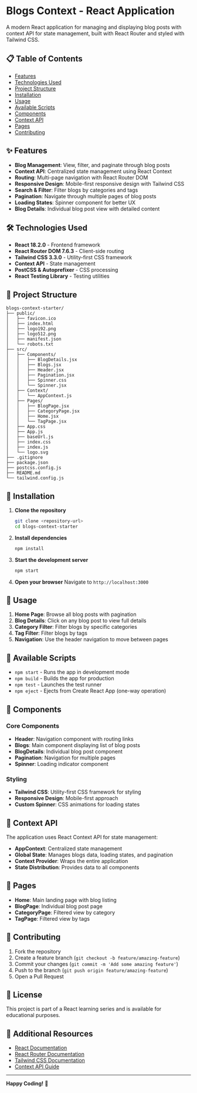 # Blogs Context - React Application

A modern React application for managing and displaying blog posts with context API for state management, built with React Router and styled with Tailwind CSS.

## 📋 Table of Contents

- [Features](#features)
- [Technologies Used](#technologies-used)
- [Project Structure](#project-structure)
- [Installation](#installation)
- [Usage](#usage)
- [Available Scripts](#available-scripts)
- [Components](#components)
- [Context API](#context-api)
- [Pages](#pages)
- [Contributing](#contributing)

## ✨ Features

- **Blog Management**: View, filter, and paginate through blog posts
- **Context API**: Centralized state management using React Context
- **Routing**: Multi-page navigation with React Router DOM
- **Responsive Design**: Mobile-first responsive design with Tailwind CSS
- **Search & Filter**: Filter blogs by categories and tags
- **Pagination**: Navigate through multiple pages of blog posts
- **Loading States**: Spinner component for better UX
- **Blog Details**: Individual blog post view with detailed content

## 🛠️ Technologies Used

- **React 18.2.0** - Frontend framework
- **React Router DOM 7.6.3** - Client-side routing
- **Tailwind CSS 3.3.0** - Utility-first CSS framework
- **Context API** - State management
- **PostCSS & Autoprefixer** - CSS processing
- **React Testing Library** - Testing utilities

## 📁 Project Structure

```
blogs-context-starter/
├── public/
│   ├── favicon.ico
│   ├── index.html
│   ├── logo192.png
│   ├── logo512.png
│   ├── manifest.json
│   └── robots.txt
├── src/
│   ├── Components/
│   │   ├── BlogDetails.jsx
│   │   ├── Blogs.jsx
│   │   ├── Header.jsx
│   │   ├── Pagination.jsx
│   │   ├── Spinner.css
│   │   └── Spinner.jsx
│   ├── Context/
│   │   └── AppContext.js
│   ├── Pages/
│   │   ├── BlogPage.jsx
│   │   ├── CategoryPage.jsx
│   │   ├── Home.jsx
│   │   └── TagPage.jsx
│   ├── App.css
│   ├── App.js
│   ├── baseUrl.js
│   ├── index.css
│   ├── index.js
│   └── logo.svg
├── .gitignore
├── package.json
├── postcss.config.js
├── README.md
└── tailwind.config.js
```

## 🚀 Installation

1. **Clone the repository**
   ```bash
   git clone <repository-url>
   cd blogs-context-starter
   ```

2. **Install dependencies**
   ```bash
   npm install
   ```

3. **Start the development server**
   ```bash
   npm start
   ```

4. **Open your browser**
   Navigate to `http://localhost:3000`

## 🎯 Usage

1. **Home Page**: Browse all blog posts with pagination
2. **Blog Details**: Click on any blog post to view full details
3. **Category Filter**: Filter blogs by specific categories
4. **Tag Filter**: Filter blogs by tags
5. **Navigation**: Use the header navigation to move between pages

## 📜 Available Scripts

- `npm start` - Runs the app in development mode
- `npm build` - Builds the app for production
- `npm test` - Launches the test runner
- `npm eject` - Ejects from Create React App (one-way operation)

## 🧩 Components

### Core Components

- **Header**: Navigation component with routing links
- **Blogs**: Main component displaying list of blog posts
- **BlogDetails**: Individual blog post component
- **Pagination**: Navigation for multiple pages
- **Spinner**: Loading indicator component

### Styling

- **Tailwind CSS**: Utility-first CSS framework for styling
- **Responsive Design**: Mobile-first approach
- **Custom Spinner**: CSS animations for loading states

## 🔄 Context API

The application uses React Context API for state management:

- **AppContext**: Centralized state management
- **Global State**: Manages blogs data, loading states, and pagination
- **Context Provider**: Wraps the entire application
- **State Distribution**: Provides data to all components

## 📄 Pages

- **Home**: Main landing page with blog listing
- **BlogPage**: Individual blog post page
- **CategoryPage**: Filtered view by category
- **TagPage**: Filtered view by tags

## 🤝 Contributing

1. Fork the repository
2. Create a feature branch (`git checkout -b feature/amazing-feature`)
3. Commit your changes (`git commit -m 'Add some amazing feature'`)
4. Push to the branch (`git push origin feature/amazing-feature`)
5. Open a Pull Request

## 📝 License

This project is part of a React learning series and is available for educational purposes.

## 🔗 Additional Resources

- [React Documentation](https://reactjs.org/)
- [React Router Documentation](https://reactrouter.com/)
- [Tailwind CSS Documentation](https://tailwindcss.com/)
- [Context API Guide](https://reactjs.org/docs/context.html)

---

**Happy Coding!** 🎉